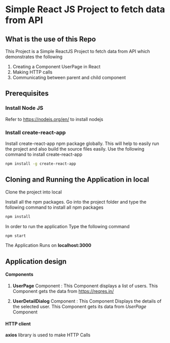 # Simple React JS Project to fetch data from API

## What is the use of this Repo

This Project is a Simple ReactJS Project to fetch data from API which demonstrates the following

1. Creating a Component UserPage in React
2. Making HTTP calls
3. Communicating between parent and child component

## Prerequisites

### Install Node JS

Refer to https://nodejs.org/en/ to install nodejs

### Install create-react-app

Install create-react-app npm package globally. This will help to easily run the project and also build the source files easily. Use the following command to install create-react-app

```bash
npm install -g create-react-app
```

## Cloning and Running the Application in local

Clone the project into local

Install all the npm packages. Go into the project folder and type the following command to install all npm packages

```bash
npm install
```

In order to run the application Type the following command

```bash
npm start
```

The Application Runs on **localhost:3000**

## Application design

#### Components

1. **UserPage** Component : This Component displays a list of users. This Component gets the data from https://reqres.in/

2. **UserDetailDialog** Component : This Component Displays the details of the selected user. This Component gets its data from _UserPage_ Component

#### HTTP client

**axios** library is used to make HTTP Calls
